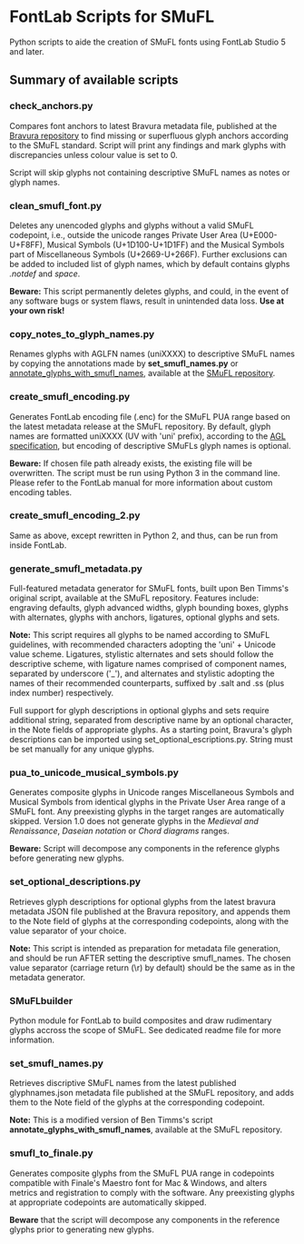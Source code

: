 # FontLab Scripts for SMuFL
Python scripts to aide the creation of SMuFL fonts using FontLab Studio 5 and later.

## Summary of available scripts

### check_anchors.py
Compares font anchors to latest Bravura metadata file, published at the [Bravura repository](https://github.com/steinbergmedia/bravura) to find missing or superfluous glyph anchors according to the SMuFL standard. Script will print any findings and mark glyphs with discrepancies unless colour value is set to 0.

Script will skip glyphs not containing descriptive SMuFL names as notes or glyph names.

### clean_smufl_font.py ###
Deletes any unencoded glyphs and glyphs without a valid SMuFL codepoint, i.e., outside the unicode ranges Private User Area (U+E000-U+F8FF), Musical Symbols (U+1D100-U+1D1FF) and the Musical Symbols part of Miscellaneous Symbols (U+2669-U+266F).
Further exclusions can be added to included list of glyph names, which by default contains glyphs *.notdef* and *space*.

**Beware:** This script permanently deletes glyphs, and could, in the event of any software bugs or system flaws, result in unintended data loss. **Use at your own risk!**

### copy_notes_to_glyph_names.py
Renames glyphs with AGLFN names (uniXXXX) to descriptive SMuFL names by copying the annotations made by **set_smufl_names.py** or [annotate_glyphs_with_smufl_names](https://github.com/w3c/smufl/blob/gh-pages/scripts/fontlab/annotate_glyphs_with_smufl_names.py), available at the [SMuFL repository](https://github.com/w3c/smufl).

### create_smufl_encoding.py
Generates FontLab encoding file (.enc) for the SMuFL PUA range based on the latest metadata release at the SMuFL repository.
By default, glyph names are formatted uniXXXX (UV with 'uni' prefix), according to the [AGL specification](https://github.com/adobe-type-tools/agl-specification), but encoding of descriptive SMuFLs glyph names is optional.

**Beware:** If chosen file path already exists, the existing file will be overwritten. The script must be run using Python 3 in the command line. Please refer to the FontLab manual for more information about custom encoding tables.

### create_smufl_encoding_2.py
Same as above, except rewritten in Python 2, and thus, can be run from inside FontLab.

### generate_smufl_metadata.py
Full-featured metadata generator for SMuFL fonts, built upon Ben Timms's original script, available at the SMuFL repository. Features include: engraving defaults, glyph advanced widths, glyph bounding boxes, glyphs with alternates, glyphs with anchors, ligatures, optional glyphs and sets.

**Note:** This script requires all glyphs to be named according to SMuFL guidelines, with recommended characters adopting the 'uni' + Unicode value scheme. Ligatures, stylistic alternates and sets should follow the descriptive scheme, with ligature names comprised of component names, separated by underscore ('_'), and alternates and stylistic adopting the names of their recommended counterparts, suffixed by .salt and .ss (plus index number) respectively. 

Full support for glyph descriptions in optional glyphs and sets require additional string, separated from descriptive name by an optional character, in the Note fields of appropriate glyphs. As a starting point, Bravura's glyph descriptions can be imported using set_optional_escriptions.py. String must be set manually for any unique glyphs. 

### pua_to_unicode_musical_symbols.py
Generates composite glyphs in Unicode ranges Miscellaneous Symbols and Musical Symbols from identical glyphs in the Private User Area range of a SMuFL font. Any preexisting glyphs in the target ranges are automatically skipped. Version 1.0 does not generate glyphs in the *Medieval and Renaissance*, *Daseian notation* or *Chord diagrams* ranges.

**Beware:** Script will decompose any components in the reference glyphs before generating new glyphs.

### set_optional_descriptions.py
Retrieves glyph descriptions for optional glyphs from the latest bravura metadata JSON file published at the Bravura repository, and appends them to the Note field of glyphs at the corresponding codepoints, along with the value separator of your choice.

**Note:** This script is intended as preparation for metadata file generation, and should be run AFTER setting the descriptive smufl_names. The chosen value separator (carriage return (\r) by default) should be the same as in the metadata generator.

### SMuFLbuilder
Python module for FontLab to build composites and draw rudimentary glyphs accross the scope of SMuFL.
See dedicated readme file for more information.


### set_smufl_names.py
Retrieves discriptive SMuFL names from the latest published glyphnames.json metadata file published at the SMuFL repository, and adds them to the Note field of the glyphs at the corresponding codepoint.

**Note:** This is a modified version of Ben Timms's script **annotate_glyphs_with_smufl_names**, available at the SMuFL repository.

### smufl_to_finale.py
Generates composite glyphs from the SMuFL PUA range in codepoints compatible with Finale's Maestro font for Mac & Windows, and alters metrics and registration to comply with the software. Any preexisting glyphs at appropriate codepoints are automatically skipped.

**Beware** that the script will decompose any components in the reference glyphs prior to generating new glyphs.
